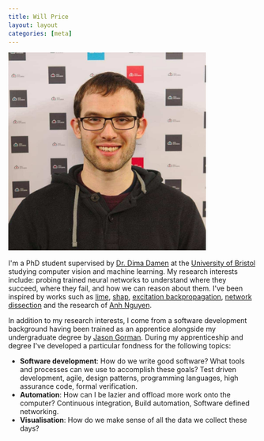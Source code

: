 ```yaml
---
title: Will Price
layout: layout
categories: [meta]
---
```

<img class="centered" src="/media/profile.jpg" width="400px">


I'm a PhD student supervised by [Dr. Dima
Damen](https://www.cs.bris.ac.uk/~damen/) at the [University of
Bristol](https://www.cs.bris.ac.uk/) studying computer vision and machine
learning. My research interests include: probing trained neural networks to understand
where they succeed, where they fail, and how we can reason about them. I've been
inspired by works such as 
[lime](https://github.com/marcotcr/lime),
[shap](https://github.com/slundberg/shap), 
[excitation backpropagation](https://arxiv.org/abs/1608.00507),
[network dissection](http://netdissect.csail.mit.edu/)
and the research of [Anh Nguyen](http://anhnguyen.me/research/).

In addition to my research interests, I come from a software development
background having been trained as an apprentice alongside my undergraduate
degree by [Jason Gorman](http://www.codemanship.co.uk/index.html). During my
apprenticeship and degree I've developed a particular fondness for the following
topics:

* **Software development**: How do we write good software? What tools and
  processes can we use to accomplish these goals?
  Test driven development, agile, design patterns, programming
  languages, high assurance code, formal verification.
* **Automation**: How can I be lazier and offload more work onto the computer?
  Continuous integration, Build automation, Software defined networking.
* **Visualisation**: How do we make sense of all the data we collect
  these days?
